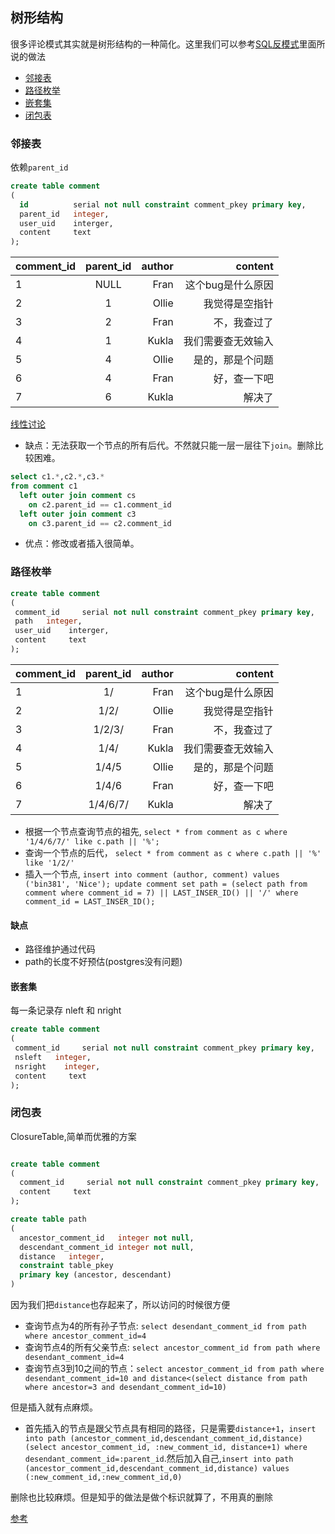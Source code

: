 ## 树形结构

很多评论模式其实就是树形结构的一种简化。这里我们可以参考[SQL反模式](https://book.douban.com/subject/6800774/)里面所说的做法

- [邻接表](#邻接表)
- [路径枚举](#路径枚举)
- [嵌套集](#嵌套集)
- [闭包表](#闭包表)

### 邻接表
依赖`parent_id`

```sql
create table comment
(
  id          serial not null constraint comment_pkey primary key,
  parent_id   integer,
  user_uid    interger,
  content     text
);
```

comment_id | parent_id | author | content
-----------|:---------:|-------:| ----:|
1|NULL|Fran|这个bug是什么原因
2|1|Ollie|我觉得是空指针
3|2|Fran|不，我查过了
4|1|Kukla|我们需要查无效输入
5|4|Ollie|是的，那是个问题
6|4|Fran|好，查一下吧
7|6|Kukla|解决了

[线性讨论](https://github.com/xiazhibin/blog/blob/master/pic/%E7%BA%BF%E6%80%A7%E8%AE%A8%E8%AE%BA.jpg)

- 缺点：无法获取一个节点的所有后代。不然就只能一层一层往下`join`。删除比较困难。
```sql
select c1.*,c2.*,c3.*
from comment c1
  left outer join comment cs
    on c2.parent_id == c1.comment_id
  left outer join comment c3
    on c3.parent_id == c2.comment_id
```

 - 优点：修改或者插入很简单。
 
 ### 路径枚举
 
 ```sql
create table comment
(
  comment_id     serial not null constraint comment_pkey primary key,
  path   integer,
  user_uid    interger,
  content     text
);
```

comment_id | parent_id | author | content
-----------|:---------:|-------:| ----:|
1|1/|Fran|这个bug是什么原因
2|1/2/|Ollie|我觉得是空指针
3|1/2/3/|Fran|不，我查过了
4|1/4/|Kukla|我们需要查无效输入
5|1/4/5|Ollie|是的，那是个问题
6|1/4/6|Fran|好，查一下吧
7|1/4/6/7/|Kukla|解决了

- 根据一个节点查询节点的祖先, `select * from comment as c where '1/4/6/7/' like c.path || '%';`
- 查询一个节点的后代， `select * from comment as c where c.path || '%' like '1/2/'`
- 插入一个节点, `insert into comment (author, comment) values ('bin381', 'Nice'); update comment set path = (select path from comment where comment_id = 7) || LAST_INSER_ID() || '/' where comment_id = LAST_INSER_ID();`

#### 缺点
- 路径维护通过代码
- path的长度不好预估(postgres没有问题)

#### 嵌套集
每一条记录存 nleft 和 nright

 ```sql
create table comment
(
  comment_id     serial not null constraint comment_pkey primary key,
  nsleft   integer,
  nsright    integer,
  content     text
);
```

### 闭包表
ClosureTable,简单而优雅的方案

```sql

create table comment
(
  comment_id     serial not null constraint comment_pkey primary key,
  content     text
);

create table path
(
  ancestor_comment_id   integer not null,
  descendant_comment_id integer not null,
  distance   integer,
  constraint table_pkey
  primary key (ancestor, descendant)
)
```

因为我们把`distance`也存起来了，所以访问的时候很方便

- 查询节点为4的所有孙子节点: `select desendant_comment_id from path where ancestor_comment_id=4`
- 查询节点4的所有父亲节点: `select ancestor_comment_id from path where desendant_comment_id=4`
- 查询节点3到10之间的节点：`select ancestor_comment_id from path where desendant_comment_id=10 and distance<(select distance from path where ancestor=3 and desendant_comment_id=10)`

但是插入就有点麻烦。

- 首先插入的节点是跟父节点具有相同的路径，只是需要`distance+1`，`insert into path (ancestor_comment_id,descendant_comment_id,distance) (select ancestor_comment_id, :new_comment_id, distance+1) where desendant_comment_id=:parent_id`.然后加入自己,`insert into path (ancestor_comment_id,descendant_comment_id,distance) values (:new_comment_id,:new_comment_id,0)`

删除也比较麻烦。但是知乎的做法是做个标识就算了，不用真的删除

[参考](https://segmentfault.com/a/1190000014284076#articleHeader3)

